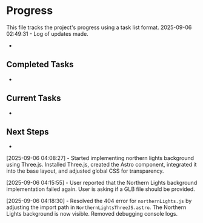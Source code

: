 # Progress

This file tracks the project's progress using a task list format.
2025-09-06 02:49:31 - Log of updates made.

-

## Completed Tasks

-

## Current Tasks

-

## Next Steps

-

[2025-09-06 04:08:27] - Started implementing northern lights background using Three.js. Installed Three.js, created the Astro component, integrated it into the base layout, and adjusted global CSS for transparency.

[2025-09-06 04:15:55] - User reported that the Northern Lights background implementation failed again. User is asking if a GLB file should be provided.

[2025-09-06 04:18:30] - Resolved the 404 error for `northernLights.js` by adjusting the import path in `NorthernLightsThreeJS.astro`. The Northern Lights background is now visible. Removed debugging console logs.
